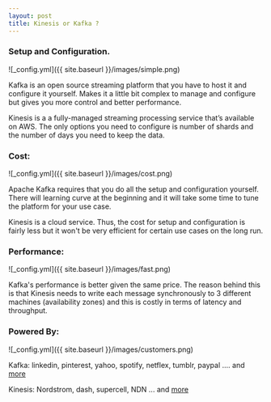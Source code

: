```yaml
---
layout: post
title: Kinesis or Kafka ?
---
```


<!-- ![_config.yml]({{ site.baseurl }}/images/config.png) -->

### Setup and Configuration.

![_config.yml]({{ site.baseurl }}/images/simple.png)

Kafka is an open source streaming platform that you have to host it and configure it yourself. Makes it a little bit complex to manage and configure but gives you more control and better performance.

Kinesis is a a fully-managed streaming processing service that’s available on AWS. The only options you need to configure is number of shards and the number of days you need to keep the data.

### Cost:
![_config.yml]({{ site.baseurl }}/images/cost.png)

Apache Kafka requires that you do all the setup and configuration yourself. There will learning curve at the beginning and it will take some time to tune the platform for your use case.

Kinesis is a cloud service. Thus, the cost for setup and configuration is fairly less but it won't be very efficient for certain use cases on the long run.

### Performance:
![_config.yml]({{ site.baseurl }}/images/fast.png)

Kafka's performance is better given the same price. The reason behind this is that Kinesis needs to write each message synchronously to 3 different machines (availability zones) and this is costly in terms of latency and throughput.


### Powered By:
![_config.yml]({{ site.baseurl }}/images/customers.png)

Kafka: linkedin, pinterest, yahoo, spotify, netflex, tumblr, paypal .... and
[more](https://kafka.apache.org/powered-by)

Kinesis: Nordstrom, dash, supercell, NDN ... and [more](https://aws.amazon.com/kinesis/streams/)



<!-- The easiest way to make your first post is to edit this one. Go into /_posts/ and update the Hello World markdown file. For more instructions head over to the [Jekyll Now repository](https://github.com/barryclark/jekyll-now) on GitHub. -->
